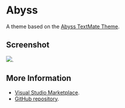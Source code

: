 # Abyss

A theme based on the [Abyss TextMate Theme](http://colorsublime.com/theme/Abyss).


## Screenshot
![](https://raw.githubusercontent.com/gerane/VSCodeThemes/master/gerane.Theme-Abyss/screenshot.PNG).


## More Information
* [Visual Studio Marketplace](https://marketplace.visualstudio.com/items/gerane.Theme-Abyss).
* [GitHub repository](https://github.com/gerane/VSCodeThemes).